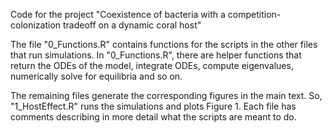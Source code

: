 Code for the project "Coexistence of bacteria with a competition-colonization tradeoff on a dynamic coral host"

The file "0_Functions.R" contains functions for the scripts in the other files that run simulations. In "0_Functions.R", there are helper functions that return the ODEs of the model, integrate ODEs, compute eigenvalues, numerically solve for equilibria and so on.

The remaining files generate the corresponding figures in the main text. So, "1_HostEffect.R" runs the simulations and plots Figure 1. Each file has comments describing in more detail what the scripts are meant to do.